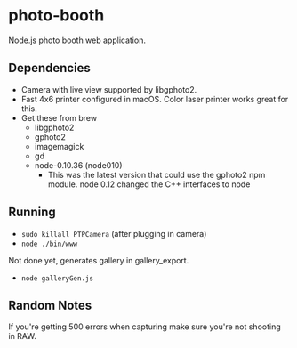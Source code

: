 # photo-booth
Node.js photo booth web application.

## Dependencies
 - Camera with live view supported by libgphoto2.
 - Fast 4x6 printer configured in macOS. Color laser printer works great for this.
 - Get these from brew
   - libgphoto2
   - gphoto2
   - imagemagick
   - gd
   - node-0.10.36 (node010)
     - This was the latest version that could use the gphoto2 npm module. node 0.12 changed the C++ interfaces to node

## Running
 - `sudo killall PTPCamera` (after plugging in camera)
 - `node ./bin/www`

 Not done yet, generates gallery in gallery_export.
 - `node galleryGen.js`

## Random Notes
If you're getting 500 errors when capturing make sure you're not shooting in RAW.
